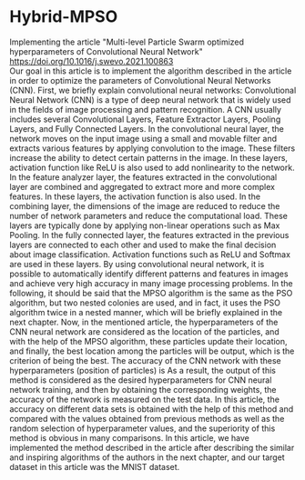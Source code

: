 # Hybrid-MPSO
Implementing the article "Multi-level Particle Swarm optimized hyperparameters of Convolutional Neural Network" 
https://doi.org/10.1016/j.swevo.2021.100863  
Our goal in this article is to implement the algorithm described in the article in order to optimize the parameters of Convolutional Neural Networks (CNN).
First, we briefly explain convolutional neural networks:
Convolutional Neural Network (CNN) is a type of deep neural network that is widely used in the fields of image processing and pattern recognition. A CNN usually includes several Convolutional Layers, Feature Extractor Layers, Pooling Layers, and Fully Connected Layers.
In the convolutional neural layer, the network moves on the input image using a small and movable filter and extracts various features by applying convolution to the image. These filters increase the ability to detect certain patterns in the image. In these layers, activation function like ReLU is also used to add nonlinearity to the network.
In the feature analyzer layer, the features extracted in the convolutional layer are combined and aggregated to extract more and more complex features. In these layers, the activation function is also used.
In the combining layer, the dimensions of the image are reduced to reduce the number of network parameters and reduce the computational load. These layers are typically done by applying non-linear operations such as Max Pooling.
In the fully connected layer, the features extracted in the previous layers are connected to each other and used to make the final decision about image classification. Activation functions such as ReLU and Softmax are used in these layers.
By using convolutional neural network, it is possible to automatically identify different patterns and features in images and achieve very high accuracy in many image processing problems.
In the following, it should be said that the MPSO algorithm is the same as the PSO algorithm, but two nested colonies are used, and in fact, it uses the PSO algorithm twice in a nested manner, which will be briefly explained in the next chapter.
Now, in the mentioned article, the hyperparameters of the CNN neural network are considered as the location of the particles, and with the help of the MPSO algorithm, these particles update their location, and finally, the best location among the particles will be output, which is the criterion of being the best.
The accuracy of the CNN network with these hyperparameters (position of particles) is As a result, the output of this method is considered as the desired hyperparameters for CNN neural network training, and then by obtaining the corresponding weights, the accuracy of the network is measured on the test data.
In this article, the accuracy on different data sets is obtained with the help of this method and compared with the values obtained from previous methods as well as the random selection of hyperparameter values, and the superiority of this method is obvious in many comparisons.
In this article, we have implemented the method described in the article after describing the similar and inspiring algorithms of the authors in the next chapter, and our target dataset in this article was the MNIST dataset.
